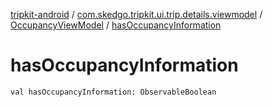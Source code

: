 [tripkit-android](../../index.md) / [com.skedgo.tripkit.ui.trip.details.viewmodel](../index.md) / [OccupancyViewModel](index.md) / [hasOccupancyInformation](./has-occupancy-information.md)

# hasOccupancyInformation

`val hasOccupancyInformation: ObservableBoolean`